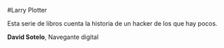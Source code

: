 #Larry Plotter

Esta serie de libros cuenta la historia de un hacker de los que hay pocos.

**David Sotelo**, Navegante digital
